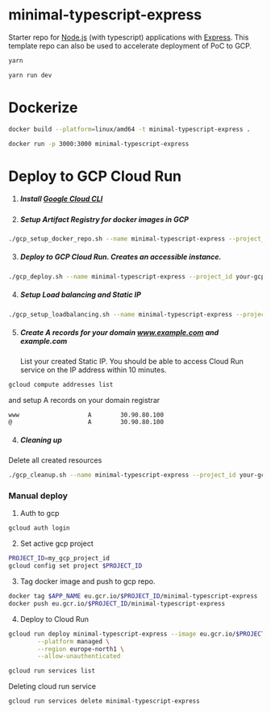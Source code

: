 # minimal-typescript-express

Starter repo for [Node.js](https://nodejs.org/) (with typescript) applications with [Express](https://expressjs.com/).
This template repo can also be used to accelerate deployment of PoC to GCP.

```sh
yarn
```

```sh
yarn run dev
```

# Dockerize

```sh
docker build --platform=linux/amd64 -t minimal-typescript-express .
```

```sh
docker run -p 3000:3000 minimal-typescript-express
```

# Deploy to GCP Cloud Run

1. ##### Install <a href="https://cloud.google.com/sdk/docs/install-sdk#mac" target="_blank">Google Cloud CLI</a>
2. ##### Setup Artifact Registry for docker images in GCP

```sh
./gcp_setup_docker_repo.sh --name minimal-typescript-express --project_id your-gcp-project-id
```

3. ##### Deploy to GCP Cloud Run. Creates an accessible instance.

```sh
./gcp_deploy.sh --name minimal-typescript-express --project_id your-gcp-project-id
```

4. ##### Setup Load balancing and Static IP

```sh
./gcp_setup_loadbalancing.sh --name minimal-typescript-express --project_id your-gcp-project-id
```

5. ##### Create A records for your domain www.example.com and example.com
   List your created Static IP. You should be able to access Cloud Run service on the IP address within 10 minutes.

```sh
gcloud compute addresses list
```

and setup A records on your domain registrar

```
www                   A        30.90.80.100
@                     A        30.90.80.100
```

4. ##### Cleaning up

Delete all created resources

```sh
./gcp_cleanup.sh --name minimal-typescript-express --project_id your-gcp-project-id
```

### Manual deploy

1. Auth to gcp

```sh
gcloud auth login
```

2. Set active gcp project

```sh
PROJECT_ID=my_gcp_project_id
gcloud config set project $PROJECT_ID
```

3. Tag docker image and push to gcp repo.

```sh
docker tag $APP_NAME eu.gcr.io/$PROJECT_ID/minimal-typescript-express
docker push eu.gcr.io/$PROJECT_ID/minimal-typescript-express
```

4. Deploy to Cloud Run

```sh
gcloud run deploy minimal-typescript-express --image eu.gcr.io/$PROJECT_ID/minimal-typescript-express \
        --platform managed \
        --region europe-north1 \
        --allow-unauthenticated
```

```sh
gcloud run services list
```

Deleting cloud run service

```sh
gcloud run services delete minimal-typescript-express
```

